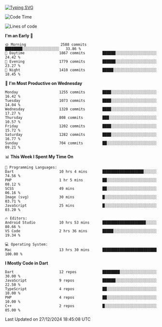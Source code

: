 
<a href="https://git.io/typing-svg"><img src="https://readme-typing-svg.demolab.com?font=Source+Code+Pro&pause=1000&random=false&width=435&lines=Hey+%F0%9F%A5%B6+iam+Yaskraz" alt="Typing SVG" /></a>
<!--START_SECTION:waka-->
![Code Time](http://img.shields.io/badge/Code%20Time-865%20hrs%2037%20mins-blue)

![Lines of code](https://img.shields.io/badge/From%20Hello%20World%20I%27ve%20Written-4.7%20million%20lines%20of%20code-blue)

**I'm an Early 🐤** 

```text
🌞 Morning                2588 commits        ████████░░░░░░░░░░░░░░░░░   33.86 % 
🌆 Daytime                1867 commits        ██████░░░░░░░░░░░░░░░░░░░   24.42 % 
🌃 Evening                1779 commits        ██████░░░░░░░░░░░░░░░░░░░   23.27 % 
🌙 Night                  1410 commits        █████░░░░░░░░░░░░░░░░░░░░   18.45 % 
```
📅 **I'm Most Productive on Wednesday** 

```text
Monday                   1255 commits        ████░░░░░░░░░░░░░░░░░░░░░   16.42 % 
Tuesday                  1073 commits        ████░░░░░░░░░░░░░░░░░░░░░   14.04 % 
Wednesday                1320 commits        ████░░░░░░░░░░░░░░░░░░░░░   17.27 % 
Thursday                 808 commits         ███░░░░░░░░░░░░░░░░░░░░░░   10.57 % 
Friday                   1202 commits        ████░░░░░░░░░░░░░░░░░░░░░   15.72 % 
Saturday                 1282 commits        ████░░░░░░░░░░░░░░░░░░░░░   16.77 % 
Sunday                   704 commits         ██░░░░░░░░░░░░░░░░░░░░░░░   09.21 % 
```


📊 **This Week I Spent My Time On** 

```text
💬 Programming Languages: 
Dart                     10 hrs 4 mins       ███████████████████░░░░░░   74.56 % 
PHP                      1 hr 5 mins         ██░░░░░░░░░░░░░░░░░░░░░░░   08.12 % 
SCSS                     49 mins             ██░░░░░░░░░░░░░░░░░░░░░░░   06.16 % 
Image (svg)              30 mins             █░░░░░░░░░░░░░░░░░░░░░░░░   03.71 % 
JavaScript               25 mins             █░░░░░░░░░░░░░░░░░░░░░░░░   03.20 % 

🔥 Editors: 
Android Studio           10 hrs 53 mins      ████████████████████░░░░░   80.66 % 
VS Code                  2 hrs 36 mins       █████░░░░░░░░░░░░░░░░░░░░   19.34 % 

💻 Operating System: 
Mac                      13 hrs 30 mins      █████████████████████████   100.00 % 
```

**I Mostly Code in Dart** 

```text
Dart                     12 repos            ████████░░░░░░░░░░░░░░░░░   30.00 % 
JavaScript               9 repos             ██████░░░░░░░░░░░░░░░░░░░   22.50 % 
TypeScript               4 repos             ██░░░░░░░░░░░░░░░░░░░░░░░   10.00 % 
PHP                      4 repos             ██░░░░░░░░░░░░░░░░░░░░░░░   10.00 % 
C++                      2 repos             █░░░░░░░░░░░░░░░░░░░░░░░░   05.00 % 
```




 Last Updated on 27/12/2024 18:45:08 UTC
<!--END_SECTION:waka-->
